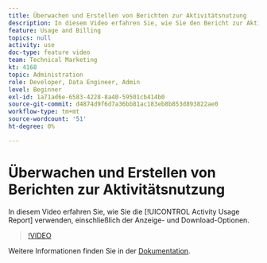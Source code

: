 ```yaml
---
title: Überwachen und Erstellen von Berichten zur Aktivitätsnutzung
description: In diesem Video erfahren Sie, wie Sie den Bericht zur Aktivitätsnutzung verwenden, einschließlich der Anzeige- und Download-Optionen.
feature: Usage and Billing
topics: null
activity: use
doc-type: feature video
team: Technical Marketing
kt: 4168
topic: Administration
role: Developer, Data Engineer, Admin
level: Beginner
exl-id: 1a71ad6e-6583-4228-8a40-59501cb414b0
source-git-commit: d4874d9f6d7a36bb81ac183eb8b853d893822ae0
workflow-type: tm+mt
source-wordcount: '51'
ht-degree: 0%

---
```


# Überwachen und Erstellen von Berichten zur Aktivitätsnutzung

In diesem Video erfahren Sie, wie Sie die [!UICONTROL Activity Usage Report] verwenden, einschließlich der Anzeige- und Download-Optionen.

>[!VIDEO](https://video.tv.adobe.com/v/31443/?quality=12)

Weitere Informationen finden Sie in der [Dokumentation](https://experienceleague.adobe.com/docs/audience-manager/user-guide/features/administration/activity-usage-reporting.html).
